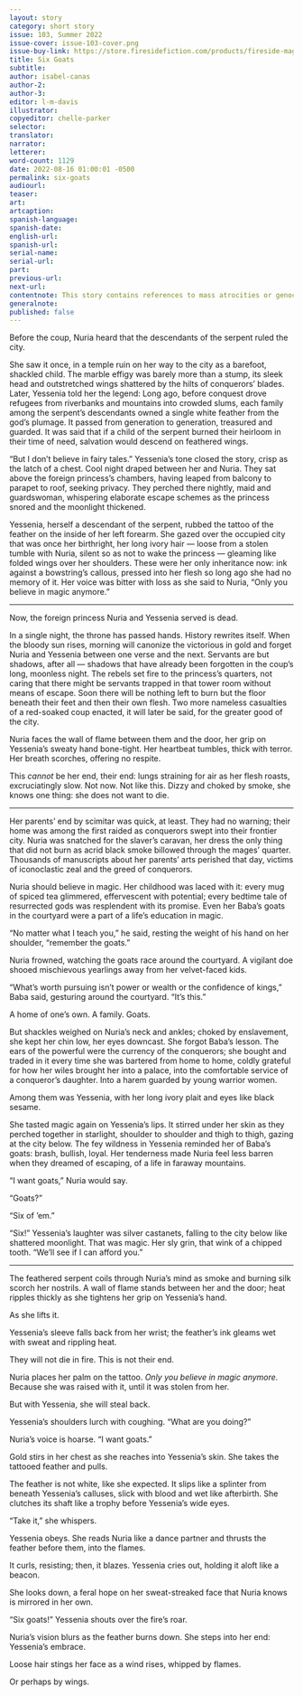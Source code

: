 ```yaml
---
layout: story
category: short story
issue: 103, Summer 2022
issue-cover: issue-103-cover.png
issue-buy-link: https://store.firesidefiction.com/products/fireside-magazine-issue-103-summer-2022
title: Six Goats
subtitle:
author: isabel-canas
author-2:
author-3:
editor: l-m-davis
illustrator:
copyeditor: chelle-parker
selector:
translator:
narrator:
letterer:
word-count: 1129
date: 2022-08-16 01:00:01 -0500
permalink: six-goats
audiourl:
teaser:
art:
artcaption:
spanish-language:
spanish-date:
english-url:
spanish-url:
serial-name:
serial-url:
part:
previous-url:
next-url:
contentnote: This story contains references to mass atrocities or genocide.
generalnote:
published: false
---
```

Before the coup, Nuria heard that the descendants of the serpent ruled the city.

She saw it once, in a temple ruin on her way to the city as a barefoot, shackled child. The marble effigy was barely more than a stump, its sleek head and outstretched wings shattered by the hilts of conquerors’ blades. Later, Yessenia told her the legend: Long ago, before conquest drove refugees from riverbanks and mountains into crowded slums, each family among the serpent’s descendants owned a single white feather from the god’s plumage. It passed from generation to generation, treasured and guarded. It was said that if a child of the serpent burned their heirloom in their time of need, salvation would descend on feathered wings.

“But I don’t believe in fairy tales.” Yessenia’s tone closed the story, crisp as the latch of a chest. Cool night draped between her and Nuria. They sat above the foreign princess’s chambers, having leaped from balcony to parapet to roof, seeking privacy. They perched there nightly, maid and guardswoman, whispering elaborate escape schemes as the princess snored and the moonlight thickened.

Yessenia, herself a descendant of the serpent, rubbed the tattoo of the feather on the inside of her left forearm. She gazed over the occupied city that was once her birthright, her long ivory hair — loose from a stolen tumble with Nuria, silent so as not to wake the princess — gleaming like folded wings over her shoulders. These were her only inheritance now: ink against a bowstring’s callous, pressed into her flesh so long ago she had no memory of it. Her voice was bitter with loss as she said to Nuria, “Only you believe in magic anymore.”

---

Now, the foreign princess Nuria and Yessenia served is dead.

In a single night, the throne has passed hands. History rewrites itself. When the bloody sun rises, morning will canonize the victorious in gold and forget Nuria and Yessenia between one verse and the next. Servants are but shadows, after all — shadows that have already been forgotten in the coup’s long, moonless night. The rebels set fire to the princess’s quarters, not caring that there might be servants trapped in that tower room without means of escape. Soon there will be nothing left to burn but the floor beneath their feet and then their own flesh. Two more nameless casualties of a red-soaked coup enacted, it will later be said, for the greater good of the city.

Nuria faces the wall of flame between them and the door, her grip on Yessenia’s sweaty hand bone-tight. Her heartbeat tumbles, thick with terror. Her breath scorches, offering no respite.

This _cannot_ be her end, their end: lungs straining for air as her flesh roasts, excruciatingly slow. Not now. Not like this. Dizzy and choked by smoke, she knows one thing: she does not want to die.

---

Her parents’ end by scimitar was quick, at least. They had no warning; their home was among the first raided as conquerors swept into their frontier city. Nuria was snatched for the slaver’s caravan, her dress the only thing that did not burn as acrid black smoke billowed through the mages’ quarter. Thousands of manuscripts about her parents’ arts perished that day, victims of iconoclastic zeal and the greed of conquerors.

Nuria should believe in magic. Her childhood was laced with it: every mug of spiced tea glimmered, effervescent with potential; every bedtime tale of resurrected gods was resplendent with its promise. Even her Baba’s goats in the courtyard were a part of a life’s education in magic.

“No matter what I teach you,” he said, resting the weight of his hand on her shoulder, “remember the goats.”

Nuria frowned, watching the goats race around the courtyard. A vigilant doe shooed mischievous yearlings away from her velvet-faced kids.

“What’s worth pursuing isn’t power or wealth or the confidence of kings,” Baba said, gesturing around the courtyard. “It’s this.”

A home of one’s own. A family. Goats.

But shackles weighed on Nuria’s neck and ankles; choked by enslavement, she kept her chin low, her eyes downcast. She forgot Baba’s lesson. The ears of the powerful were the currency of the conquerors; she bought and traded in it every time she was bartered from home to home, coldly grateful for how her wiles brought her into a palace, into the comfortable service of a conqueror’s daughter. Into a harem guarded by young warrior women.

Among them was Yessenia, with her long ivory plait and eyes like black sesame.

She tasted magic again on Yessenia’s lips. It stirred under her skin as they perched together in starlight, shoulder to shoulder and thigh to thigh, gazing at the city below. The fey wildness in Yessenia reminded her of Baba’s goats: brash, bullish, loyal. Her tenderness made Nuria feel less barren when they dreamed of escaping, of a life in faraway mountains.

“I want goats,” Nuria would say.

“Goats?”

“Six of ’em.”

“Six!” Yessenia’s laughter was silver castanets, falling to the city below like shattered moonlight. That was magic. Her sly grin, that wink of a chipped tooth. “We’ll see if I can afford you.”

---

The feathered serpent coils through Nuria’s mind as smoke and burning silk scorch her nostrils. A wall of flame stands between her and the door; heat ripples thickly as she tightens her grip on Yessenia’s hand.

As she lifts it.

Yessenia’s sleeve falls back from her wrist; the feather’s ink gleams wet with sweat and rippling heat.

They will not die in fire. This is not their end.

Nuria places her palm on the tattoo. _Only you believe in magic anymore._ Because she was raised with it, until it was stolen from her.

But with Yessenia, she will steal back.

Yessenia’s shoulders lurch with coughing. “What are you doing?”

Nuria’s voice is hoarse. “I want goats.”

Gold stirs in her chest as she reaches into Yessenia’s skin. She takes the tattooed feather and pulls.

The feather is not white, like she expected. It slips like a splinter from beneath Yessenia’s calluses, slick with blood and wet like afterbirth. She clutches its shaft like a trophy before Yessenia’s wide eyes.

“Take it,” she whispers.

Yessenia obeys. She reads Nuria like a dance partner and thrusts the feather before them, into the flames.

It curls, resisting; then, it blazes. Yessenia cries out, holding it aloft like a beacon.

She looks down, a feral hope on her sweat-streaked face that Nuria knows is mirrored in her own.

“Six goats!” Yessenia shouts over the fire’s roar.

Nuria’s vision blurs as the feather burns down. She steps into her end: Yessenia’s embrace.

Loose hair stings her face as a wind rises, whipped by flames.

Or perhaps by wings.
